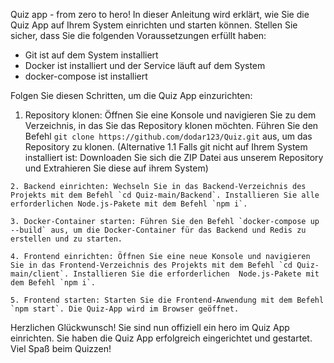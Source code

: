 Quiz app - from zero to hero!
In dieser Anleitung wird erklärt, wie Sie die Quiz App auf Ihrem System einrichten und starten können. Stellen Sie sicher, dass Sie die folgenden Voraussetzungen erfüllt haben:

  -  Git ist auf dem System installiert
  -  Docker ist installiert und der Service läuft auf dem System
  -  docker-compose ist installiert

Folgen Sie diesen Schritten, um die Quiz App einzurichten:

   1. Repository klonen: Öffnen Sie eine Konsole und navigieren Sie zu dem Verzeichnis, in das Sie das Repository klonen möchten. Führen Sie den Befehl 
      `git clone https://github.com/dodar123/Quiz.git` aus, um das Repository zu klonen.
            (Alternative 1.1 Falls git nicht auf Ihrem System installiert ist: Downloaden Sie sich die ZIP Datei aus unserem Repository und Extrahieren Sie diese auf ihrem System)

    2. Backend einrichten: Wechseln Sie in das Backend-Verzeichnis des Projekts mit dem Befehl `cd Quiz-main/Backend`. Installieren Sie alle erforderlichen Node.js-Pakete mit dem Befehl `npm i`.

    3. Docker-Container starten: Führen Sie den Befehl `docker-compose up --build` aus, um die Docker-Container für das Backend und Redis zu erstellen und zu starten.

    4. Frontend einrichten: Öffnen Sie eine neue Konsole und navigieren Sie in das Frontend-Verzeichnis des Projekts mit dem Befehl `cd Quiz-main/client`. Installieren Sie die erforderlichen  Node.js-Pakete mit dem Befehl `npm i`.

    5. Frontend starten: Starten Sie die Frontend-Anwendung mit dem Befehl `npm start`. Die Quiz-App wird im Browser geöffnet.

Herzlichen Glückwunsch! Sie sind nun offiziell ein hero im Quiz App einrichten. Sie haben die Quiz App erfolgreich eingerichtet und gestartet. Viel Spaß beim Quizzen!